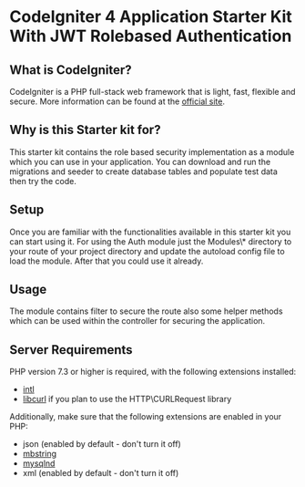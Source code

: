 # CodeIgniter 4 Application Starter Kit With JWT Rolebased Authentication

## What is CodeIgniter?

CodeIgniter is a PHP full-stack web framework that is light, fast, flexible and secure.
More information can be found at the [official site](http://codeigniter.com).

## Why is this Starter kit for?

This starter kit contains the role based security implementation as a module which you can use in your application. You can download and run the migrations and seeder to create database tables and populate test data then try the code.

## Setup

Once you are familiar with the functionalities available in this starter kit you can start using it. For using the Auth module just the Modules\\\* directory to your route of your project directory and update the autoload config file to load the module. After that you could use it already.

## Usage

The module contains filter to secure the route also some helper methods which can be used within the controller for securing the application.

## Server Requirements

PHP version 7.3 or higher is required, with the following extensions installed:

- [intl](http://php.net/manual/en/intl.requirements.php)
- [libcurl](http://php.net/manual/en/curl.requirements.php) if you plan to use the HTTP\CURLRequest library

Additionally, make sure that the following extensions are enabled in your PHP:

- json (enabled by default - don't turn it off)
- [mbstring](http://php.net/manual/en/mbstring.installation.php)
- [mysqlnd](http://php.net/manual/en/mysqlnd.install.php)
- xml (enabled by default - don't turn it off)
